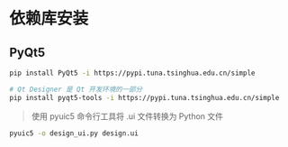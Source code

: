 # 依赖库安装

## PyQt5

``` sh
pip install PyQt5 -i https://pypi.tuna.tsinghua.edu.cn/simple

# Qt Designer 是 Qt 开发环境的一部分
pip install pyqt5-tools -i https://pypi.tuna.tsinghua.edu.cn/simple
```

> 使用 pyuic5 命令行工具将 .ui 文件转换为 Python 文件

``` sh
pyuic5 -o design_ui.py design.ui
```